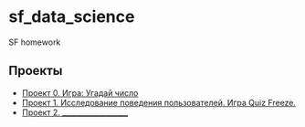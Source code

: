 # sf_data_science
SF homework

## Проекты

* [Проект 0. Игра: Угадай число](https://github.com/SavchenkoNastena/sf_data_science/tree/main/project_0)
* [Проект 1. Исследование поведения пользователей. Игра Quiz Freeze.](https://github.com/SavchenkoNastena/sf_data_science/tree/main/project_1)
* [Проект 2. __________________]()